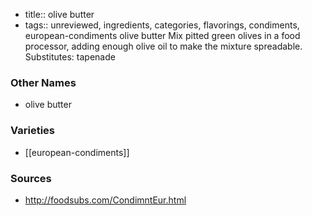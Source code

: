 - title:: olive butter
- tags:: unreviewed, ingredients, categories, flavorings, condiments, european-condiments
olive butter Mix pitted green olives in a food processor, adding enough olive oil to make the mixture spreadable. Substitutes: tapenade

### Other Names

* olive butter

### Varieties

* [[european-condiments]]

### Sources
* http://foodsubs.com/CondimntEur.html
